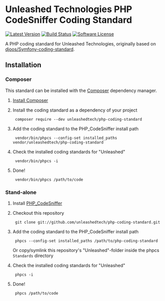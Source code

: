 # Unleashed Technologies PHP CodeSniffer Coding Standard

[![Latest Version](https://img.shields.io/packagist/v/unleashedtech/php-coding-standard.svg?style=flat-square)](https://packagist.org/packages/unleashedtech/php-coding-standard)
[![Build Status](https://img.shields.io/travis/unleashedtech/php-coding-standard/master.svg?style=flat-square)](https://travis-ci.org/unleashedtech/php-coding-standard)
[![Software License](https://img.shields.io/badge/License-MIT-brightgreen.svg?style=flat-square)](LICENSE)

A PHP coding standard for Unleashed Technologies, originally based on [djoos/Symfony-coding-standard](https://www.github.com/djoos/Symfony-coding-standard).

## Installation

### Composer

This standard can be installed with the [Composer](https://getcomposer.org/) dependency manager.

1. [Install Composer](https://getcomposer.org/doc/00-intro.md)

2. Install the coding standard as a dependency of your project

        composer require --dev unleashedtech/php-coding-standard

3. Add the coding standard to the PHP_CodeSniffer install path

        vendor/bin/phpcs --config-set installed_paths vendor/unleashedtech/php-coding-standard

4. Check the installed coding standards for "Unleashed"

        vendor/bin/phpcs -i

5. Done!

        vendor/bin/phpcs /path/to/code

### Stand-alone

1. Install [PHP_CodeSniffer](https://github.com/squizlabs/PHP_CodeSniffer)

2. Checkout this repository 

        git clone git://github.com/unleashedtech/php-coding-standard.git

3. Add the coding standard to the PHP_CodeSniffer install path

        phpcs --config-set installed_paths /path/to/php-coding-standard

   Or copy/symlink this repository's "Unleashed"-folder inside the phpcs `Standards` directory

4. Check the installed coding standards for "Unleashed"

        phpcs -i

5. Done!

        phpcs /path/to/code
